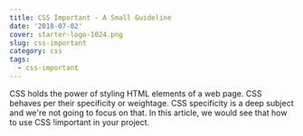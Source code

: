 ```yaml
---
title: CSS Important - A Small Guideline
date: '2018-07-02'
cover: starter-logo-1024.png
slug: css-important
category: css
tags:
  - css-important
---
```

CSS holds the power of styling HTML elements of a web page. CSS behaves per their specificity or weightage. CSS specificity is a deep subject and we're not going to focus on that. In this article, we would see that how to use CSS !important in your project.
